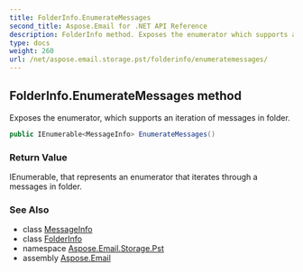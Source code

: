 ```yaml
---
title: FolderInfo.EnumerateMessages
second_title: Aspose.Email for .NET API Reference
description: FolderInfo method. Exposes the enumerator which supports an iteration of messages in folder
type: docs
weight: 260
url: /net/aspose.email.storage.pst/folderinfo/enumeratemessages/
---
```

## FolderInfo.EnumerateMessages method

Exposes the enumerator, which supports an iteration of messages in folder.

```csharp
public IEnumerable<MessageInfo> EnumerateMessages()
```

### Return Value

IEnumerable, that represents an enumerator that iterates through a messages in folder.

### See Also

* class [MessageInfo](../../messageinfo/)
* class [FolderInfo](../)
* namespace [Aspose.Email.Storage.Pst](../../folderinfo/)
* assembly [Aspose.Email](../../../)


